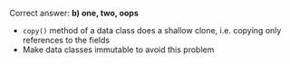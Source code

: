 Correct answer: **b) one, two, oops**

* `copy()` method of a data class does a shallow clone,
   i.e. copying only references to the fields
*  Make data classes immutable to avoid this problem 
